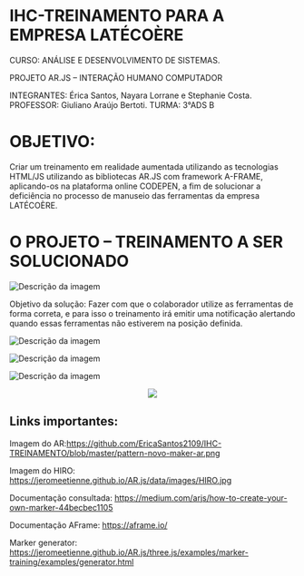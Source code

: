 # IHC-TREINAMENTO PARA A EMPRESA LATÉCOÈRE

CURSO: ANÁLISE E DESENVOLVIMENTO DE SISTEMAS.

PROJETO AR.JS – INTERAÇÃO HUMANO COMPUTADOR

INTEGRANTES:
Érica Santos, Nayara Lorrane e Stephanie Costa.
PROFESSOR: Giuliano Araújo Bertoti.
TURMA:  3°ADS B


<h1>OBJETIVO:</h1>
Criar um treinamento em realidade aumentada utilizando as tecnologias HTML/JS utilizando as bibliotecas AR.JS com framework A-FRAME, aplicando-os na plataforma online CODEPEN, a fim de solucionar a deficiência no processo de manuseio das ferramentas da empresa LATÉCOÈRE.

<h1>O PROJETO – TREINAMENTO A SER SOLUCIONADO</h1>

 
<p><img src="https://i.imgur.com/MSj1mCo.png" alt="Descrição da imagem"/><p>

Objetivo da solução: Fazer com que o colaborador utilize as ferramentas de forma correta, e para isso o treinamento irá emitir uma notificação alertando quando essas ferramentas não estiverem na posição definida. 

<p><img src="https://i.imgur.com/kR7t0Qr.png" alt="Descrição da imagem"/><p>
<p><img src="https://i.imgur.com/KXKhKht.png" alt="Descrição da imagem"/><p>
<p><img src="https://i.imgur.com/eHB44vC.png" alt="Descrição da imagem"/><p>
 
<center><p><img src="https://i.imgur.com/nAy3tZB.gif"></p></center>

<h2>Links importantes:</h2> 

Imagem do AR:https://github.com/EricaSantos2109/IHC-TREINAMENTO/blob/master/pattern-novo-maker-ar.png

Imagem do HIRO: https://jeromeetienne.github.io/AR.js/data/images/HIRO.jpg

Documentação consultada: https://medium.com/arjs/how-to-create-your-own-marker-44becbec1105
<br>


Documentação AFrame: https://aframe.io/

Marker generator: https://jeromeetienne.github.io/AR.js/three.js/examples/marker-training/examples/generator.html
